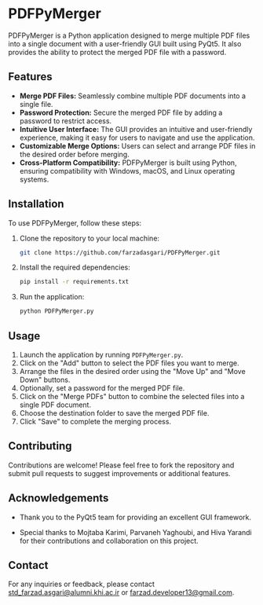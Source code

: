 # PDFPyMerger

PDFPyMerger is a Python application designed to merge multiple PDF files into a single document with a user-friendly GUI built using PyQt5. It also provides the ability to protect the merged PDF file with a password.

## Features

- **Merge PDF Files:** Seamlessly combine multiple PDF documents into a single file.
- **Password Protection:** Secure the merged PDF file by adding a password to restrict access.
- **Intuitive User Interface:** The GUI provides an intuitive and user-friendly experience, making it easy for users to navigate and use the application.
- **Customizable Merge Options:** Users can select and arrange PDF files in the desired order before merging.
- **Cross-Platform Compatibility:** PDFPyMerger is built using Python, ensuring compatibility with Windows, macOS, and Linux operating systems.

## Installation

To use PDFPyMerger, follow these steps:

1. Clone the repository to your local machine:

   ```bash
   git clone https://github.com/farzadasgari/PDFPyMerger.git
   ```

2. Install the required dependencies:

   ```bash
   pip install -r requirements.txt
   ```

3. Run the application:

   ```bash
   python PDFPyMerger.py
   ```

## Usage

1. Launch the application by running `PDFPyMerger.py`.
2. Click on the "Add" button to select the PDF files you want to merge.
3. Arrange the files in the desired order using the "Move Up" and "Move Down" buttons.
4. Optionally, set a password for the merged PDF file.
5. Click on the "Merge PDFs" button to combine the selected files into a single PDF document.
6. Choose the destination folder to save the merged PDF file.
7. Click "Save" to complete the merging process.

## Contributing

Contributions are welcome! Please feel free to fork the repository and submit pull requests to suggest improvements or additional features.

## Acknowledgements

- Thank you to the PyQt5 team for providing an excellent GUI framework.

- Special thanks to Mojtaba Karimi, Parvaneh Yaghoubi, and Hiva Yarandi for their contributions and collaboration on this project.

## Contact

For any inquiries or feedback, please contact std_farzad.asgari@alumni.khi.ac.ir or farzad.developer13@gmail.com.
